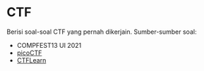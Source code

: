 # CTF
Berisi soal-soal CTF yang pernah dikerjain.
Sumber-sumber soal:
 - COMPFEST13 UI 2021
 - [picoCTF](https://www.picoctf.org/)
 - [CTFLearn](https://ctflearn.com/)
